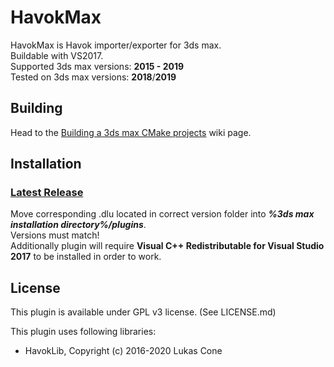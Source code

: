 # HavokMax

HavokMax is Havok importer/exporter for 3ds max.\
Buildable with VS2017.\
Supported 3ds max versions: **2015 - 2019**\
Tested on 3ds max versions: **2018**/**2019**

## Building

Head to the [Building a 3ds max CMake projects](https://github.com/PredatorCZ/PreCore/wiki/Building-a-3ds-max-CMake-projects) wiki page.

## Installation

### [Latest Release](https://github.com/iitsigor/HavokMax/releases/)

Move corresponding .dlu located in correct version folder into ***%3ds max installation directory%/plugins***. \
Versions must match!\
Additionally plugin will require **Visual C++ Redistributable for Visual Studio 2017** to be installed in order to work.

## License

This plugin is available under GPL v3 license. (See LICENSE.md)

This plugin uses following libraries:

* HavokLib, Copyright (c) 2016-2020 Lukas Cone
